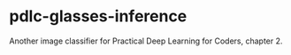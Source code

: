 # pdlc-glasses-inference
Another image classifier for Practical Deep Learning for Coders, chapter 2.
